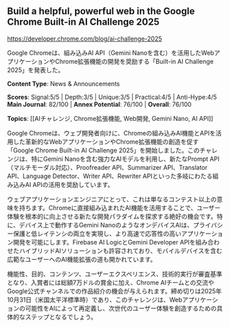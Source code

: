 ## Build a helpful, powerful web in the Google Chrome Built-in AI Challenge 2025

https://developer.chrome.com/blog/ai-challenge-2025

Google Chromeは、組み込みAI API（Gemini Nanoを含む）を活用したWebアプリケーションやChrome拡張機能の開発を奨励する「Built-in AI Challenge 2025」を発表した。

**Content Type**: News & Announcements

**Scores**: Signal:5/5 | Depth:3/5 | Unique:3/5 | Practical:4/5 | Anti-Hype:4/5
**Main Journal**: 82/100 | **Annex Potential**: 76/100 | **Overall**: 76/100

**Topics**: [[AIチャレンジ, Chrome拡張機能, Web開発, Gemini Nano, AI API]]

Google Chromeは、ウェブ開発者向けに、Chromeの組み込みAI機能とAPIを活用した革新的なWebアプリケーションやChrome拡張機能の創造を促す「Google Chrome Built-in AI Challenge 2025」を開始しました。このチャレンジは、特にGemini Nanoを含む強力なAIモデルを利用し、新たなPrompt API（マルチモーダル対応）、Proofreader API、Summarizer API、Translator API、Language Detector、Writer API、Rewriter APIといった多岐にわたる組み込みAI APIの活用を奨励しています。

ウェブアプリケーションエンジニアにとって、これは単なるコンテスト以上の意味を持ちます。Chromeに直接組み込まれたAI機能を活用することで、ユーザー体験を根本的に向上させる新たな開発パラダイムを探求する絶好の機会です。特に、デバイス上で動作するGemini NanoのようなオンデバイスAIは、プライバシー保護と低レイテンシの両立を実現し、より高速で応答性の高いアプリケーション開発を可能にします。Firebase AI LogicとGemini Developer APIを組み合わせたハイブリッドAIソリューションも許容されており、モバイルデバイスを含む広範なユーザーへのAI機能拡張の道も開かれています。

機能性、目的、コンテンツ、ユーザーエクスペリエンス、技術的実行が審査基準となり、入賞者には総額7万ドルの賞金に加え、Chrome AIチームとの交流やGoogle公式チャンネルでの作品紹介の機会が与えられます。締め切りは2025年10月31日（米国太平洋標準時）であり、このチャレンジは、Webアプリケーションの可能性をAIによって再定義し、次世代のユーザー体験を創造するための具体的なステップとなるでしょう。